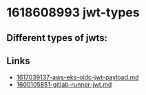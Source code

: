 # 1618608993 jwt-types

Different types of jwts:
- 


## Links
- [1617039137-aws-eks-oidc-jwt-payload.md](1617039137-aws-eks-oidc-jwt-payload.md)
- [1600105851-gitlab-runner-jwt.md](1600105851-gitlab-runner-jwt.md)
